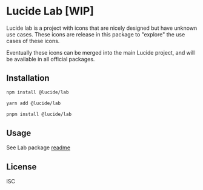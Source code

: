# Lucide Lab [WIP]

Lucide lab is a project with icons that are nicely designed but have unknown use cases.
These icons are release in this package to "explore" the use cases of these icons.

Eventually these icons can be merged into the main Lucide project, and will be available in all official packages.

## Installation

```sh
npm install @lucide/lab
```

```sh
yarn add @lucide/lab
```

```sh
pnpm install @lucide/lab
```

## Usage

See Lab package [readme](./packages/lab/README.md)

## License

ISC
